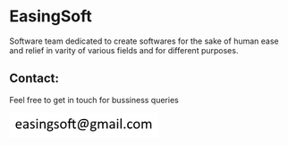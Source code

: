 # EasingSoft
Software team dedicated to create softwares for the sake of human ease and relief in varity of various fields and for different purposes.

## Contact:
Feel free to get in touch for bussiness queries

![Email](image.png)
